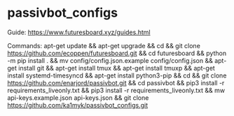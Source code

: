 # passivbot_configs

Guide:
https://www.futuresboard.xyz/guides.html

Commands:
apt-get update && apt-get upgrade && cd && git clone https://github.com/ecoppen/futuresboard.git && cd futuresboard && python -m pip install . && mv config/config.json.example config/config.json && apt-get install git && apt-get install tmux && apt-get install tmuxp && apt-get install systemd-timesyncd && apt-get install python3-pip && cd && git clone https://github.com/enarjord/passivbot.git && cd passivbot && pip3 install -r requirements_liveonly.txt && pip3 install -r requirements_liveonly.txt && mw api-keys.example.json api-keys.json && git clone https://github.com/ka1myk/passivbot_configs.git
